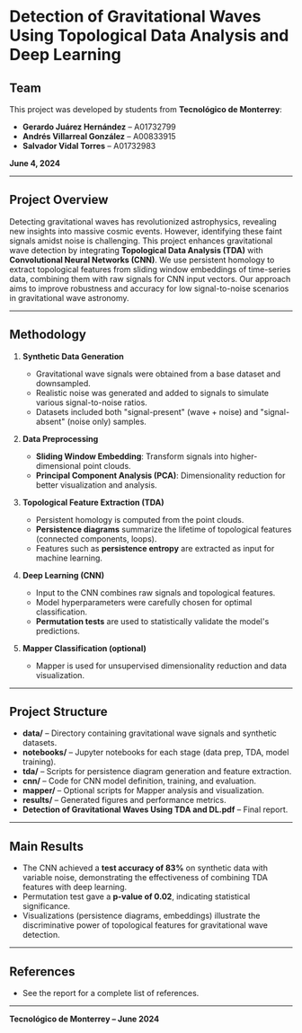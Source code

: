 # Detection of Gravitational Waves Using Topological Data Analysis and Deep Learning

## Team

This project was developed by students from **Tecnológico de Monterrey**:

- **Gerardo Juárez Hernández** – A01732799
- **Andrés Villarreal González** – A00833915
- **Salvador Vidal Torres** – A01732983

**June 4, 2024**

---

## Project Overview

Detecting gravitational waves has revolutionized astrophysics, revealing new insights into massive cosmic events. However, identifying these faint signals amidst noise is challenging. This project enhances gravitational wave detection by integrating **Topological Data Analysis (TDA)** with **Convolutional Neural Networks (CNN)**. We use persistent homology to extract topological features from sliding window embeddings of time-series data, combining them with raw signals for CNN input vectors. Our approach aims to improve robustness and accuracy for low signal-to-noise scenarios in gravitational wave astronomy.

---

## Methodology

1. **Synthetic Data Generation**
   - Gravitational wave signals were obtained from a base dataset and downsampled.
   - Realistic noise was generated and added to signals to simulate various signal-to-noise ratios.
   - Datasets included both "signal-present" (wave + noise) and "signal-absent" (noise only) samples.

2. **Data Preprocessing**
   - **Sliding Window Embedding**: Transform signals into higher-dimensional point clouds.
   - **Principal Component Analysis (PCA)**: Dimensionality reduction for better visualization and analysis.

3. **Topological Feature Extraction (TDA)**
   - Persistent homology is computed from the point clouds.
   - **Persistence diagrams** summarize the lifetime of topological features (connected components, loops).
   - Features such as **persistence entropy** are extracted as input for machine learning.

4. **Deep Learning (CNN)**
   - Input to the CNN combines raw signals and topological features.
   - Model hyperparameters were carefully chosen for optimal classification.
   - **Permutation tests** are used to statistically validate the model's predictions.

5. **Mapper Classification (optional)**
   - Mapper is used for unsupervised dimensionality reduction and data visualization.

---

## Project Structure

- **data/** – Directory containing gravitational wave signals and synthetic datasets.
- **notebooks/** – Jupyter notebooks for each stage (data prep, TDA, model training).
- **tda/** – Scripts for persistence diagram generation and feature extraction.
- **cnn/** – Code for CNN model definition, training, and evaluation.
- **mapper/** – Optional scripts for Mapper analysis and visualization.
- **results/** – Generated figures and performance metrics.
- **Detection of Gravitational Waves Using TDA and DL.pdf** – Final report.

---

## Main Results

- The CNN achieved a **test accuracy of 83%** on synthetic data with variable noise, demonstrating the effectiveness of combining TDA features with deep learning.
- Permutation test gave a **p-value of 0.02**, indicating statistical significance.
- Visualizations (persistence diagrams, embeddings) illustrate the discriminative power of topological features for gravitational wave detection.

---

## References
- See the report for a complete list of references.

---


**Tecnológico de Monterrey – June 2024**
